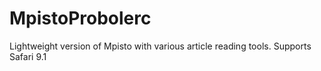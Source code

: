 # MpistoProbolerc
Lightweight version of Mpisto with various article reading tools. Supports Safari 9.1
